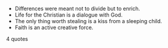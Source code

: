  - Differences were meant not to divide but to enrich.
 - Life for the Christian is a dialogue with God.
 - The only thing worth stealing is a kiss from a sleeping child.
 - Faith is an active creative force.

4 quotes